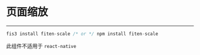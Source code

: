 # 页面缩放

---

````jsx
fis3 install fiten-scale /* or */ npm install fiten-scale
````

此组件不适用于 `react-native`